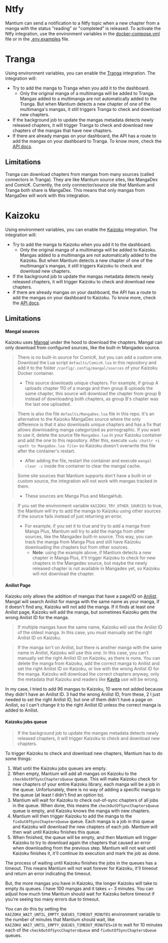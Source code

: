 # Ntfy
Mantium can send a notification to a Ntfy topic when a new chapter from a manga with the status "reading" or "completed" is released. To activate the Ntfy integration, use the environment variables in the [docker-compose.yml](https://github.com/diogovalentte/mantium/blob/main/docker-compose.yml) file or in the [.env.examples](https://github.com/diogovalentte/mantium/blob/main/.env.example) file.

# Tranga
Using environment variables, you can enable the [Tranga](https://github.com/c9glax/tranga) integration. The integration will:

- Try to add the manga to Tranga when you add it to the dashboard.
  - Only the original manga of a multimanga will be added to Tranga. Mangas added to a multimanga are not automatically added to the Tranga. But when Mantium detects a new chapter of one of the multimanga's mangas, it still triggers Tranga to check and download new chapters.
- If the background job to update the mangas metadata detects newly released chapters, it will trigger Tranga to check and download new chapters of the mangas that have new chapters.
- If there are already mangas on your dashboard, the API has a route to add the mangas on your dashboard to Tranga. To know more, check the [API docs](https://github.com/diogovalentte/mantium?tab=readme-ov-file#api).

## Limitations
Tranga can download chapters from mangas from many sources (called connectors in Tranga). They are like Mantium source sites, like MangaDex and ComicK. Currently, the only connector/source site that Mantium and Tranga both share is MangaDex. This means that only mangas from MangaDex will work with this integration.

# Kaizoku
Using environment variables, you can enable the [Kaizoku](https://github.com/oae/kaizoku) integration. The integration will:

- Try to add the manga to Kaizoku when you add it to the dashboard.
  - Only the original manga of a multimanga will be added to Kaizoku. Mangas added to a multimanga are not automatically added to the Kaizoku. But when Mantium detects a new chapter of one of the multimanga's mangas, it still triggers Kaizoku to check and download new chapters.
- If the background job to update the mangas metadata detects newly released chapters, it will trigger Kaizoku to check and download new chapters.
- If there are already mangas on your dashboard, the API has a route to add the mangas on your dashboard to Kaizoku. To know more, check the [API docs](https://github.com/diogovalentte/mantium?tab=readme-ov-file#api).

## Limitations

#### Mangal sources
Kaizoku uses [Mangal](https://github.com/metafates/mangal) under the hood to download the chapters. Mangal can only download from configured sources, like the built-in Mangadex source.
> There is no built-in source for ComicK, but you can add a custom one. Download the Lua script `defaults/ComicK.lua` in this repository and add it to the folder `/config/.config/mangal/sources` of your Kaizoku Docker container.
> - This source downloads unique chapters. For example, if group A uploads chapter 110 of a manga and then group B uploads the same chapter, this source will download the chapter from group B instead of downloading both chapters, as group B's chapter was the last one uploaded.

> There is also the file `defaults/MangaDex.lua` file in this repo. It's an alternative to the Kaizoku MangaDex source where the only difference is that it also downloads unique chapters and has a fix that allows downloading manga categorized as pornographic. If you want to use it, delete the source file `MangaDex.lua` in your Kaizoku container and add the one to this repository. After this, execute `sudo chattr +i <path to MangaDex.lua file>` so Kaizoku doesn't overwrite this file after the container's restart.
> - After adding the file, restart the container and execute `mangal clear -c` inside the container to clear the mangal cache.

> Some site sources that Mantium supports don't have a built-in or custom source, the integration will not work with mangas tracked in them.
> - These sources are Manga Plus and MangaHub.

> If you set the environment variable `KAIZOKU_TRY_OTHER_SOURCES` to true, the Mantium will try to add the manga to Kaizoku using other sources if the source fails instead of just returning an error.
> - For example, if you set it to true and try to add a manga from Manga Plus, Mantium will try to add the manga from other sources, like the Mangadex built-in source. This way, you can track the manga from Manga Plus and still have Kaizoku downloading the chapters but from other sources.
>   - **Note**: using the example above, if Mantium detects a new chapter in Manga Plus, it'll trigger Kaizoku to check for new chapters in the Mangedex source, but maybe the newly released chapter is not available in Mangadex yet, so Kaizoku will not download the chapter.

#### Anilist Page
Kaizoku only allows the addition of mangas that have a page/ID on [Anilist](https://anilist.co/search/manga). Mangal will search Anilist for manga with the same name as your manga, if it doesn't find any, Kaizoku will not add the manga. If it finds at least one Anilist page, Kaizoku will add the manga, but sometimes Kaizoku gets the wrong Anilist ID for the manga.

> If multiple mangas have the same name, Kaizoku will use the Anilist ID of the oldest manga. In this case, you must manually set the right Anilist ID on Kaizoku.

> If the manga isn't on Anilist, but there is another manga with the same name in Anilist, Kaizoku will use this one. In this case, you can't manually set the right Anilist ID on Kaizoku, as there is none. You can delete the manga from Kaizoku, add the correct manga to Anilist and set the right Anilist ID on Kaizoku, or live with the wrong Anilist ID for the manga. Kaizoku will download the correct chapters anyway, only the metadata that Kaizoku and readers like [Kavita](https://github.com/Kareadita/Kavita) use will be wrong.

In my case, I tried to add 96 mangas to Kaizoku, 10 were not added because they didn't have an Anilist ID. 3 had the wrong Anilist ID, from these, 2 I just needed to set the right Anilist ID, but one of them didn't have a page on Anilist, so I can't change it to the right Anilist ID unless the correct manga is added to Anilist.

#### Kaizoku jobs queue
> If the background job to update the mangas metadata detects newly released chapters, it will trigger Kaizoku to check and download new chapters.

To trigger Kaizoku to check and download new chapters, Mantium has to do some things:
1. Wait until the Kaizoku jobs queues are empty.
2. When empty, Mantium will add all mangas on Kaizoku to the `checkOutOfSyncChaptersQueue` queue. This will make Kaizoku check for new chapters of your entire Kaizoku library, each manga will be a job in the queue. Unfortunately, there is no way of adding a specific manga to the queue (at least I didn't find an option to).
3. Mantium will wait for Kaizoku to check out-of-sync chapters of all jobs in the queue. When done, this means the `checkOutOfSyncChaptersQueue` queue is empty, and Kaizoku knows the manga with new chapters.
4. Mantium will then trigger Kaizoku to add the manga to the `fixOutOfSyncChaptersQueue` queue. Each manga is a job in this queue and Kaizoku will download the new chapters of each job. Mantium will then wait until Kaizoku finishes this queue.
5. When finished, the queue will be empty, and then Mantium will trigger Kaizoku to try to download again the chapters that caused an error when downloading from the previous step. Mantium will not wait until Kaizoku finishes it, it'll continue its execution and mark the job as done.

The process of waiting until Kaizoku finishes the jobs in the queues has a timeout. This means Mantium will not wait forever for Kaizoku, it'll timeout and return an error indicating the timeout.

But, the more mangas you have in Kaizoku, the longer Kaizoku will take to empty its queues. I have 100 mangas and it takes +- 3 minutes. You can adjust how much time Mantium should wait for Kaizoku before timeout if you're seeing too many errors due to timeout.

You can do this by setting the `KAIZOKU_WAIT_UNTIL_EMPTY_QUEUES_TIMEOUT_MINUTES` environment variable to the number of minutes that Mantium should wait, like `KAIZOKU_WAIT_UNTIL_EMPTY_QUEUES_TIMEOUT_MINUTES=10` to wait for 10 minutes each of the `checkOutOfSyncChaptersQueue` and `fixOutOfSyncChaptersQueue` queues.
